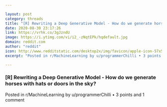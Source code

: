 ```yaml
---

layout: post
category: threads
title: "[R] Rewriting a Deep Generative Model - How do we generate horses with hats or doors in the sky?"
date: 2020-08-30 23:17:26
link: https://vrhk.co/3gJzndU
image: https://i.ytimg.com/vi/i2_-zNqtEPk/hqdefault.jpg
domain: reddit.com
author: "reddit"
icon: http://www.redditstatic.com/desktop2x/img/favicon/apple-icon-57x57.png
excerpt: "Posted in r/MachineLearning by u/programmerChilli • 3 points and 1 comment"

---
```


### [R] Rewriting a Deep Generative Model - How do we generate horses with hats or doors in the sky?

Posted in r/MachineLearning by u/programmerChilli • 3 points and 1 comment